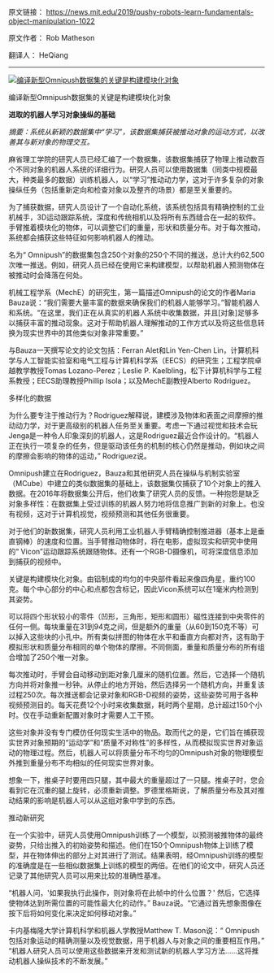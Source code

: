 原文链接： https://news.mit.edu/2019/pushy-robots-learn-fundamentals-object-manipulation-1022

原文作者： Rob Matheson

翻译人： HeQiang

------

[![编译新型Omnipush数据集的关键是构建模块化对象](MitNews.jpg)](img/MitNews.jpg)

编译新型Omnipush数据集的关键是构建模块化对象

**进取的机器人学习对象操纵的基础**

*摘要：系统从新颖的数据集中“学习”，该数据集捕获被推动对象的运动方式，以改善其与新对象的物理交互。*




麻省理工学院的研究人员已经汇编了一个数据集，该数据集捕获了物理上推动数百个不同对象的机器人系统的详细行为。研究人员可以使用数据集（同类中规模最大，种类最多的数据）训练机器人，以“学习”推动动力学，这对于许多复杂的对象操纵任务（包括重新定向和检查对象以及整齐的场景）都是至关重要的。

为了捕获数据，研究人员设计了一个自动化系统，该系统包括具有精确控制的工业机械手，3D运动跟踪系统，深度和传统相机以及将所有东西缝合在一起的软件。手臂推着模块化的物体，可以调整它们的重量，形状和质量分布。对于每次推动，系统都会捕获这些特征如何影响机器人的推动。

名为“ Omnipush”的数据集包含250个对象的250个不同的推送，总计大约62,500次唯一推送。例如，研究人员已经在使用它来构建模型，以帮助机器人预测物体在被推动时会降落在何处。

机械工程学系（MechE）的研究生，第一篇描述Omnipush的论文的作者Maria Bauza说：“我们需要大量丰富的数据来确保我们的机器人能够学习。”智能机器人和系统。“在这里，我们正在从真实的机器人系统中收集数据，并且[对象]足够多以捕获丰富的推动现象。这对于帮助机器人理解推动的工作方式以及将这些信息转换为现实世界中的其他类似对象非常重要。”

与Bauza一天撰写论文的论文包括：Ferran Alet和Lin Yen-Chen Lin，计算机科学与人工智能实验室和电气工程与计算机科学系（EECS）的研究生；工程学院卓越教学教授Tomas Lozano-Perez；Leslie P. Kaelbling，松下计算机科学与工程系教授；EECS助理教授Phillip Isola；以及MechE副教授Alberto Rodriguez。



多样化的数据



为什么要专注于推动行为？Rodriguez解释说，建模涉及物体和表面之间摩擦的推动动力学，对于更高级别的机器人任务至关重要。考虑一下通过视觉和技术会玩Jenga是一种令人印象深刻的机器人，这是Rodriguez最近合作设计的。“机器人正在执行一项复杂的任务，但是驱动该任务的机制的核心仍然是推动，例如块之间的摩擦会影响的物体的运动，” Rodriguez说。

Omnipush建立在Rodriguez，Bauza和其他研究人员在操纵与机制实验室（MCube）中建立的类似数据集的基础上，该数据集仅捕获了10个对象上的推入数据。在2016年将数据集公开后，他们收集了研究人员的反馈。一种抱怨是缺乏对象多样性：在数据集上受过训练的机器人努力地将信息推广到新的对象上。也没有视频，这对于计算机视觉，视频预测和其他任务很重要。

对于他们的新数据集，研究人员利用工业机器人手臂精确控制推进器（基本上是垂直钢棒）的速度和位置。当手臂推动物体时，将在电影，虚拟现实和研究中使用的“ Vicon”运动跟踪系统跟随物体。还有一个RGB-D摄像机，可将深度信息添加到捕获的视频中。

关键是构建模块化对象。由铝制成的均匀的中央部件看起来像四角星，重约100克。每个中心部分的中心和点都包含标记，因此Vicon系统可以在1毫米内检测到其姿势。

可以将四个形状较小的零件（凹形，三角形，矩形和圆形）磁性连接到中央零件的任何一侧。每块重量在31到94克之间，但是额外的重量（从60到150克不等）可以掉入这些块的小孔中。所有类似拼图的物体在水平和垂直方向都对齐，这有助于模拟形状和质量分布相同的单个物体的摩擦。不同侧面，重量和质量分布的所有组合增加了250个唯一对象。

每次推动时，手臂会自动移动到距对象几厘米的随机位置。然后，它选择一个随机方向并将对象推一秒钟。从停止的地方开始，然后选择另一个随机方向，并重复该过程250次。每次推送都会记录对象和RGB-D视频的姿势，这些姿势可用于各种视频预测目的。每天花费12个小时来收集数据，耗时两个星期，总计超过150个小时。仅在手动重新配置对象时才需要人工干预。

这些对象并没有专门模仿任何现实生活中的物品。取而代之的是，它们旨在捕获现实世界对象预期的“运动学”和“质量不对称性”的多样性，从而模拟现实世界对象运动的物理过程。然后，机器人可以将质量分布不均匀的Omnipush对象的物理模型外推到重量分布不均相似的任何现实世界对象。

想象一下，推桌子时要用四只腿，其中最大的重量超过了一只腿。推桌子时，您会看到它在沉重的腿上旋转，必须重新调整。罗德里格斯说，了解质量分布及其对推动结果的影响是机器人可以从这组对象中学到的东西。

推动新研究

在一个实验中，研究人员使用Omnipush训练了一个模型，以预测被推物体的最终姿势，只给出推入的初始姿势和描述。他们在150个Omnipush物体上训练了模型，并在物体伸出的部分上对其进行了测试。结果表明，经Omnipush训练的模型的准确度是在一些相似数据集上训练的模型的两倍。在他们的论文中，研究人员还记录了其他研究人员可以用来比较的准确性基准。

“机器人问，'如果我执行此操作，则对象将在此帧中的什么位置？' 然后，它选择使物体达到所需位置的可能性最大化的动作。” Bauza说。“它通过首先想象图像在按下后将如何变化来决定如何移动对象。”

卡内基梅隆大学计算机科学和机器人学教授Matthew T. Mason说：“ Omnipush包括对象运动的精确测量以及视觉数据，用于机器人与对象之间的重要相互作用。” “机器人研究人员可以使用这些数据来开发和测试新的机器人学习方法……这将推动机器人操纵技术的不断发展。”
